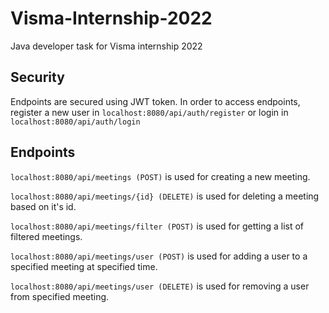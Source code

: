 # Visma-Internship-2022
Java developer task for Visma internship 2022

## Security
Endpoints are secured using JWT token. In order to access endpoints, register a new user in ```localhost:8080/api/auth/register``` or login in ```localhost:8080/api/auth/login```

## Endpoints

```localhost:8080/api/meetings (POST)``` is used for creating a new meeting.

```localhost:8080/api/meetings/{id} (DELETE)``` is used for deleting a meeting based on it's id.

```localhost:8080/api/meetings/filter (POST)``` is used for getting a list of filtered meetings.

```localhost:8080/api/meetings/user (POST)``` is used for adding a user to a specified meeting at specified time.

```localhost:8080/api/meetings/user (DELETE)``` is used for removing a user from specified meeting.
